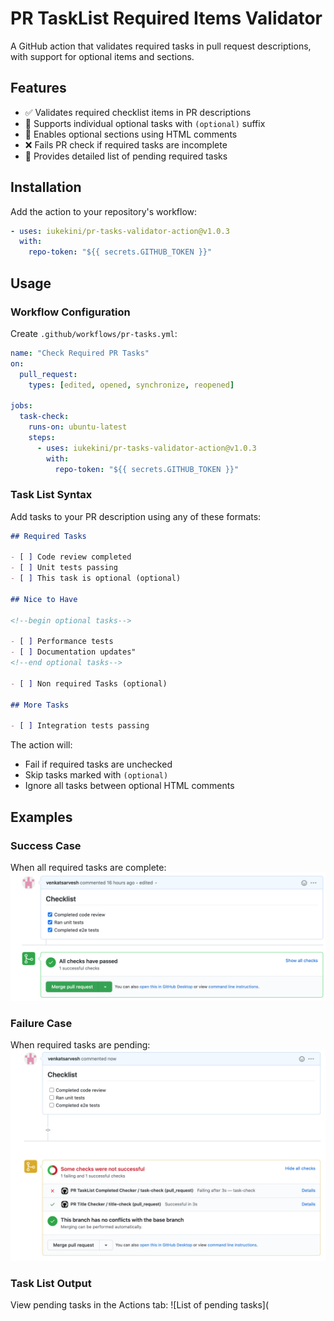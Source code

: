 # PR TaskList Required Items Validator

A GitHub action that validates required tasks in pull request descriptions, with support for optional items and sections.

## Features

- ✅ Validates required checklist items in PR descriptions
- 🔄 Supports individual optional tasks with `(optional)` suffix
- 📑 Enables optional sections using HTML comments
- ❌ Fails PR check if required tasks are incomplete
- 📝 Provides detailed list of pending required tasks

## Installation

Add the action to your repository's workflow:

```yaml
- uses: iukekini/pr-tasks-validator-action@v1.0.3
  with:
    repo-token: "${{ secrets.GITHUB_TOKEN }}"
```

## Usage

### Workflow Configuration

Create `.github/workflows/pr-tasks.yml`:

```yaml
name: "Check Required PR Tasks"
on:
  pull_request:
    types: [edited, opened, synchronize, reopened]

jobs:
  task-check:
    runs-on: ubuntu-latest
    steps:
      - uses: iukekini/pr-tasks-validator-action@v1.0.3
        with:
          repo-token: "${{ secrets.GITHUB_TOKEN }}"
```

### Task List Syntax

Add tasks to your PR description using any of these formats:

```markdown
## Required Tasks

- [ ] Code review completed
- [ ] Unit tests passing
- [ ] This task is optional (optional)

## Nice to Have

<!--begin optional tasks-->

- [ ] Performance tests
- [ ] Documentation updates"
<!--end optional tasks-->

- [ ] Non required Tasks (optional)

## More Tasks

- [ ] Integration tests passing
```

The action will:

- Fail if required tasks are unchecked
- Skip tasks marked with `(optional)`
- Ignore all tasks between optional HTML comments

## Examples

### Success Case

When all required tasks are complete:
![All tasks completed](images/success.png)

### Failure Case

When required tasks are pending:
![Some tasks are pending](images/failure.png)

### Task List Output

View pending tasks in the Actions tab:
![List of pending tasks](

